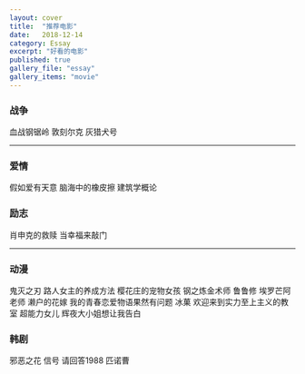 ```yaml
---
layout: cover
title:  "推荐电影"
date:   2018-12-14
category: Essay
excerpt: "好看的电影"
published: true
gallery_file: "essay"
gallery_items: "movie"
---
```



### 战争

血战钢锯岭
敦刻尔克
灰猎犬号

---

### 爱情

假如爱有天意
脑海中的橡皮擦
建筑学概论


### 励志

肖申克的救赎
当幸福来敲门

---

### 动漫

鬼灭之刃
路人女主的养成方法
樱花庄的宠物女孩
钢之炼金术师
鲁鲁修
埃罗芒阿老师
濑户的花嫁
我的青春恋爱物语果然有问题
冰菓
欢迎来到实力至上主义的教室
超能力女儿
辉夜大小姐想让我告白

### 韩剧

邪恶之花
信号
请回答1988
匹诺曹

